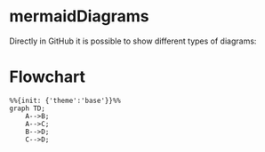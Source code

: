 # mermaidDiagrams

Directly in GitHub it is possible to show different types of diagrams: 

# Flowchart

```mermaid
%%{init: {'theme':'base'}}%%
graph TD;
    A-->B;
    A-->C;
    B-->D;
    C-->D;
```

# 
